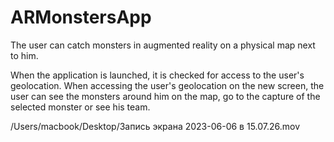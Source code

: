 # ARMonstersApp
 The user can catch monsters in augmented reality on a physical map next to him.

When the application is launched, it is checked for access to the user's geolocation. When accessing the user's geolocation on the new screen, the user can see the monsters around him on the map, go to the capture of the selected monster or see his team.

/Users/macbook/Desktop/Запись экрана 2023-06-06 в 15.07.26.mov
